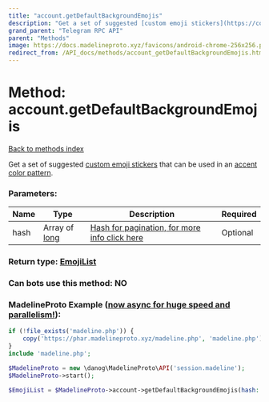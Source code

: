 ```yaml
---
title: "account.getDefaultBackgroundEmojis"
description: "Get a set of suggested [custom emoji stickers](https://core.telegram.org/api/custom-emoji) that can be used in an [accent color pattern](https://core.telegram.org/api/colors)."
grand_parent: "Telegram RPC API"
parent: "Methods"
image: https://docs.madelineproto.xyz/favicons/android-chrome-256x256.png
redirect_from: /API_docs/methods/account_getDefaultBackgroundEmojis.html
---
```

# Method: account.getDefaultBackgroundEmojis
[Back to methods index](index.html)



Get a set of suggested [custom emoji stickers](https://core.telegram.org/api/custom-emoji) that can be used in an [accent color pattern](https://core.telegram.org/api/colors).

### Parameters:

| Name     |    Type       | Description | Required |
|----------|---------------|-------------|----------|
|hash|Array of [long](/API_docs/types/long.html) | [Hash for pagination, for more info click here](https://core.telegram.org/api/offsets#hash-generation) | Optional|


### Return type: [EmojiList](/API_docs/types/EmojiList.html)

### Can bots use this method: **NO**


### MadelineProto Example ([now async for huge speed and parallelism!](https://docs.madelineproto.xyz/docs/ASYNC.html)):


```php
if (!file_exists('madeline.php')) {
    copy('https://phar.madelineproto.xyz/madeline.php', 'madeline.php');
}
include 'madeline.php';

$MadelineProto = new \danog\MadelineProto\API('session.madeline');
$MadelineProto->start();

$EmojiList = $MadelineProto->account->getDefaultBackgroundEmojis(hash: [$long, $long], );
```

